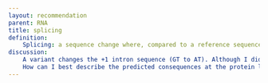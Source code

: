 ```yaml
---
layout: recommendation
parent: RNA
title: splicing
definition: 
	Splicing: a sequence change where, compared to a reference sequence, the normal RNA splicing pattern is altered.
discussion:
	A variant changes the +1 intron sequence (GT to AT). Although I did not analyse RNA, I am quite sure that normal splicing is affected. How can I best indicate this?: HGVS recommends to use the format "<b>r.spl</b>" to indicate that RNA was not analysed but splicing is most probably affected. In general the format is used for variants changing the +1, +2, -2 and -1 position of an intron, i.e. affecting the GT splice donor and AG splice acceptor site (excl. GT to GC and GC to GT variants). "<b>r.(spl?)</b>" is frequently used to indicate normal splicing might be affected as a consequence of variants in the first or last nucleotide of an exon, the +3 to +5 intron position (splice donor site) and variants generating a new AG-dinucleotide close to the normal splice acceptor site (AG). See (<a href='https://www.HGVS.org/varnomen/recommendations/uncertain/'><i>Uncertain</i></a>).
	How can I best describe the predicted consequences at the protein level of a variant that most probably affects splicing?: The best format seems to use "p.?", meaning "I do not know what to expect at the protein level".
---
```

